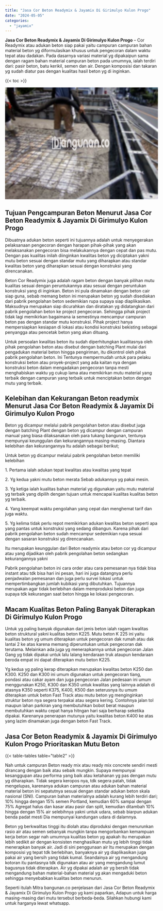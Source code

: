 ```yaml
---
title: "Jasa Cor Beton Readymix & Jayamix Di Girimulyo Kulon Progo"
date: "2024-05-05"
categories: 
  - "jayamix"
---
```


**Jasa Cor Beton Readymix & Jayamix Di Girimulyo Kulon Progo** – Cor Readymix atau adukan beton siap pakai yaitu campuran campuran bahan material beton yg diformulasikan khusus untuk pengecoran dalam waktu tepat atau dadakan. Pada dasarnya variasi material yg dipakaipun sama dengan ragam bahan material campuran beton pada umumnya, ialah terdiri dari: pasir beton, batu kerikil, semen dan air. Dengan komposisi dan takaran yg sudah diatur pas dengan kualitas hasil beton yg di inginkan.

{{< toc >}}

![Jasa Cor Beton Readymix & Jayamix Di Girimulyo Kulon Progo](/images/jasa-cor-readymix-51.png)

## Tujuan Pengcampuran Beton Menurut Jasa Cor Beton Readymix & Jayamix Di Girimulyo Kulon Progo

Dibuatnya adukan beton seperti ini tujuannya adalah untuk menyegerakan pelaksanaan pengecoran dengan harapan pihak-pihak yang akan melaksanakan pengecoran bisa melakukannya dengan cepat dan pas mutu. Dengan pas kualitas inilah diinginkan kwalitas beton yg diciptakan yakni mutu beton sesuai dengan standar mutu yang diharapkan atau standar kwalitas beton yang diharapkan sesuai dengan konstruksi yang direncanakan.

Beton Cor Readymix juga adalah ragam beton dengan banyak pilihan mutu kualitas sesuai dengan peruntukannya atau sesuai dengan peruntukan konstruksi yang di inginkan. Beton ini pula dinamakan dengan beton cair siap guna, sebab memang beton ini merupakan beton yg sudah disediakan dari pabrik pengolahan beton sedemikian rupa supaya siap diaplikasikan. Maksudnya merupakan siap dicurahkan dan diratakan yg didatangkan dari pabrik pengolahan beton ke project pengecoran. Sehingga pihak project tidak lagi memikirkan bagaimana ia semestinya mencampur campuran beton pas dengan standar mutu konstruksi. Pihak project hanya mempersiapkan kesiapan di lokasi atau kondisi konstruksi bekisting sebagai penyangga atau pencetak beton yang akan dituang.

Untuk persoalan kwalitas beton itu sudah diperhitungkan kualitasnya oleh pihak pengolahan beton atau disebut dengan batching Plant mulai dari pengadukan material beton hingga pengiriman, itu dikontrol oleh pihak pabrik pengolahan beton. Ini Tentunya mempermudah untuk para pelaku konstruksi beton atau proyek-project yang ada kaitan nya dengan konstruksi beton dalam mengadakan pengecoran tanpa mesti menghabiskan waktu yg cukup lama atau memikirkan mutu material yang terbaik dengan campuran yang terbaik untuk menciptakan beton dengan mutu yang terbaik.

## Kelebihan dan Kekurangan Beton readymix Menurut Jasa Cor Beton Readymix & Jayamix Di Girimulyo Kulon Progo

Beton yg dicampur melalui pabrik pengolahan beton atau disebut juga dengan batching Plant dengan beton yg dicampur dengan campuran manual yang biasa dilaksanakan oleh para tukang bangunan, tentunya mempunyai keunggulan dan kekurangannya masing-masing. Diantara kelebihan dan kekurangannya Itu adalah sebagai berikut;

Untuk beton yg dicampur melalui pabrik pengolahan beton memiliki kelebihan

1\. Pertama ialah adukan tepat kwalitas atau kwalitas yang tepat

2\. Yg kedua yakni mutu beton merata Sebab adukannya yg pakai mesin.

3\. Yg ketiga ialah kualitas bahan material yg digunakan yaitu mutu material yg terbaik yang dipilih dengan tujuan untuk mencapai kualitas kualitas beton yg terbaik.

4\. Yang keempat waktu pengolahan yang cepat dan menghemat tarif dan juga waktu.

5\. Yg kelima tidak perlu repot memikirkan adukan kwalitas beton seperti apa yang pantas untuk konstruksi yang sedang dibangun. Karena pihak dari pabrik pengolahan beton sudah mencampur sedemikian rupa sesuai dengan sasaran konstruksi yg direncanakan.

Itu merupakan keunggulan dari Beton readymix atau beton cor yg dicampur atau yang dijadikan oleh pabrik pengolahan beton sedangkan kekurangannya yakni

Pabrik pengolahan beton ini cara order atau cara pemesanan nya tidak bisa instant atau tdk bisa hari ini pesan, hari ini juga datangnya perlu penjadwalan pemesanan dan juga perlu survei lokasi untuk mempertimbangkan jumlah kubikasi yang dibutuhkan. Tujuannya merupakan agar tidak berlebihan dalam memproduksi beton dan juga supaya tdk kekurangan saat beton hingga ke lokasi pengecoran.

## Macam Kualitas Beton Paling Banyak Diterapkan Di Girimulyo Kulon Progo

Untuk yg paling banyak digunakan dari jenis beton ialah ragam kwalitas beton struktural yakni kualitas beton K225. Mutu beton K 225 ini yaitu kualitas beton yg umum diterapkan untuk pengecoran dak rumah atau dak lantai 2 ke atas karena memang diperuntukan untuk pengecoran dak terutama. Melainkan ada juga yg menerapkannya untuk pengecoran Jalan Gang yg tidak dipakai untuk lalu lalang kendaraan truk ataupun kendaraan beroda empat ini dapat diterapkan mutu beton K225.

Yg kedua yg paling kerap diterapkan merupakan kwalitas beton K250 dan K300. K250 dan K300 ini umum digunakan untuk pengecoran tiang, pondasi atau cakar ayam dan juga pengecoran Jalan pedesaan ini umum menggunakan K250, K300 dan K350 untuk kwalitas yang lainnya adalah di atasnya K350 seperti K375, K400, K500 dan seterusnya itu umum diterapkan untuk beton Fast Track atau mutu beton yg menginginkan struktur beton nya segera terpakai atau segera kering. Contohnya jalan tol maupun lahan parkiran yang membutuhkan bobot berat maupun membutuhkan waktu cepat hanya hitngan hari saja berharap seketika dipakai. Karenanya penerapan mutunya yaitu kwalitas beton K400 ke atas yang lazim dinamakan juga dengan beton Fast Track.

## Jasa Cor Beton Readymix & Jayamix Di Girimulyo Kulon Progo Prioritaskan Mutu Beton

{{< table-tables table="table2" >}}

Nah untuk campuran Beton ready mix atau ready mix concrete sendiri mesti dirancang dengan baik atau sebaik mungkin. Supaya mempunyai kesanggupan atau performa yang baik atau ketahanan yg pas dengan mutu yg diharapkan. Tidak segera keropos nya, tdk segera patah, tidak mengelupas, karenanya adukan campuran atau adukan bahan material material beton ini sepatutnya sesuai dengan standar adukan beton skala nasional (SNI). Campuran bahan materialnya adalah kurang lebih terdiri dari; 10% hingga dengan 15% semen Portland, kemudian 60% sampai dengan 75% Agregat halus dan kasar atau pasir dan split, kemudian ditambah 10% hingga dengan 15% air selebihnya yakni untuk udara, sebab biarpun adukan benda padat mesti Dia mempunyai kandungan udara di dalamnya.

Beton yg berkwalitas tinggi itu diolah atau diproduksi dengan menurunkan rasio air atau semen sebanyak mungkin tanpa mengorbankan kemampuan kerja beton segar nah umumnya kualitas beton yg apakah itu merupakan lebih sedikit air dengan konsisten menghasilkan mutu yg lebih tinggi tidak menerapkan banyak air. Jadi di sini penggunaan air Itu merupakan dengan komposisi yg tepat tdk berlebihan, banyaknya air yg diaplikasikan juga pakai air yang bersih yang tidak kumal. Seandainya air yg mengandung kotoran itu pantasnya tdk digunakan atau air yang mengandung lumut bagusnya tidak diterapkan. Air yg dipakai adalah air yg bersih tidak mengandung bahan material-bahan material yg akan mengaduki beton sehingga menyebabkan kualitas beton menurun.

Seperti itulah Mitra bangunan.co penjelasan dari Jasa Cor Beton Readymix & Jayamix Di Girimulyo Kulon Progo yg kami paparkan, Adapun untuk harga masing-masing dari mutu tersebut berbeda-beda. Silahkan hubungi kami untuk harganya lewat whatsapp.
